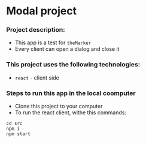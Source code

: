 # Modal project

### Project description:
* This app is a test for `theMarker`
* Every client can open a dialog and close it 

### This project uses the following technologies:
* `react` - client side


### Steps to run this app in the local coomputer

* Clone this project to your computer
* To run the react client, withe this commands:
```
cd src
npm i
npm start
```
